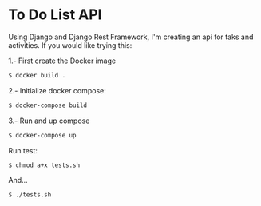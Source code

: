 # To Do List API

Using Django and Django Rest Framework, I'm creating an api for taks and activities. If you would like trying this:

1.- First create the Docker image

```bash
$ docker build .
```

2.- Initialize docker compose:

```bash
$ docker-compose build 
```

3.- Run and up compose 

```bash
$ docker-compose up
```

Run test:

```bash
$ chmod a+x tests.sh
```

And...

```bash
$ ./tests.sh 
```

